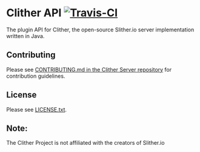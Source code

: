 # Clither API [![Travis-CI](https://travis-ci.org/ClitherProject/Clither-API.svg)](https://travis-ci.org/ClitherProject/Clither-API)
The plugin API for Clither, the open-source Slither.io server implementation written in Java.

## Contributing
Please see [CONTRIBUTING.md in the Clither Server repository](https://github.com/ClitherProject/Clither-Server/blob/master/CONTRIBUTING.md) for contribution guidelines.

## License
Please see [LICENSE.txt](https://github.com/ClitherProject/Clither-API/blob/master/LICENSE.txt).

## Note:
The Clither Project is not affiliated with the creators of Slither.io

